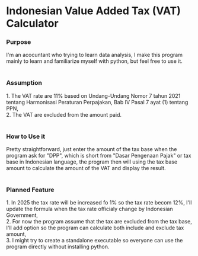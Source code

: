 
<h1>Indonesian Value Added Tax (VAT) Calculator</h1>

<h3>Purpose</h3>
I'm an acocuntant who trying to learn data analysis, I make this program mainly to learn and familiarize myself with python, but feel free to use it.
<br/>
<br/>

<h3>Assumption</h3>
1. The VAT rate are 11% based on Undang-Undang Nomor 7 tahun 2021 tentang Harmonisasi Peraturan Perpajakan, Bab IV Pasal 7 ayat (1) tentang PPN,<br/>
2. The VAT are excluded from the amount paid.
<br/>
<br/>

<h3>How to Use it</h3>
Pretty straightforward, just enter the amount of the tax base when the program ask for "DPP", which is short from "Dasar Pengenaan Pajak" or tax base in Indonesian language, the program then will using the tax base amount to calculate the amount of the VAT and display the result.
<br/>
<br/>

<h3>Planned Feature</h3>
1. In 2025 the tax rate will be increased fo 1% so the tax rate becom 12%, I'll update the formula when the tax rate officialy change by Indonesian Government,<br/>
2. For now the program assume that the tax are excluded from the tax base, I'll add option so the program can calculate both include and exclude tax amount, <br/>
3. I might try to create a standalone executable so everyone can use the program directly without installing python. 
